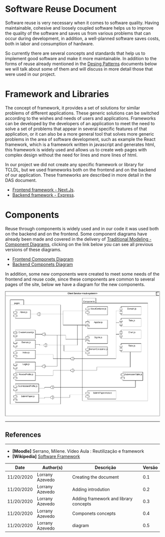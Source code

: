 # Software Reuse Document

Software reuse is very necessary when it comes to software quality. Having maintainable, cohesive and loosely coupled software helps us to improve the quality of the software and saves us from various problems that can occur during development, in addition, a well-planned software saves costs, both in labor and consumption of hardware.

So currently there are several concepts and standards that help us to implement good software and make it more maintainable. In addition to the forms of reuse already mentioned in the [Desing Patterns](../desing_patterns/grasp.md) documents below we will talk about some of them and will discuss in more detail those that were used in our project.

# Framework and Libraries

The concept of framework, it provides a set of solutions for similar problems of different applications. These generic solutions can be switched according to the wishes and needs of users and applications. Frameworks can be developed by the developers of an application to meet the need to solve a set of problems that appear in several specific features of that application, or it can also be a more general tool that solves more generic problems in the area of ​​software development, such as example the React framework, which is a framework written in javascript and generates html, this framework is widely used and allows us to create web pages with complex design without the need for lines and more lines of html.

In our project we did not create any specific framework or library for TCLDL, but we used frameworks both on the frontend and on the backend of our application. These frameworks are described in more detail in the DAS document.

- [Frontend framework - Next.Js](./das.md).
- [Backend framework - Express](./das.md).

# Components

Reuse through components is widely used and in our code it was used both on the backend and on the frontend. Some component diagrams have already been made and covered in the delivery of [Traditional Modeling - Component Diagrams](../traditionalModeling/staticDiagrams/componentDiagram/), clicking on the link below you can see all previous versions of these diagrams.

- [Frontend Componets Diagram](../traditionalModeling/staticDiagrams/images/component_diagram02.png)
- [Backend Componets Diagram](../traditionalModeling/staticDiagrams/images/back_component_diagram2.png)

In addition, some new components were created to meet some needs of the frontend and reuse code, since these components are common to several pages of the site, below we have a diagram for the new components.

![New Components](./images/ComponentDiagramFront.png)

---
## References
---

- **[Moodle]** Serrano, Milene. Vídeo Aula : Reutilização e framework
- **[Wikipedia]** <a href="https://en.wikipedia.org/wiki/Software_framework">Software Framework</a>

| Date | Author(s) | Descrição | Versão |
|------|-------|-----------|--------|
| 11/20/2020 | Lorrany Azevedo | Creating the document | 0.1 |
| 11/20/2020 | Lorrany Azevedo | Adding introdution | 0.2 |
| 11/20/2020 | Lorrany Azevedo | Adding framework and library concepts | 0.3 |
| 11/20/2020 | Lorrany Azevedo | Componets concepts | 0.4 |
| 11/20/2020 | Lorrany Azevedo | diagram | 0.5 |